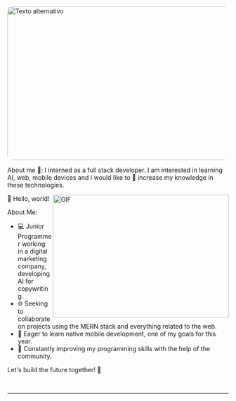 

<div style="border-radius: 10px; overflow: hidden;" >
<img src="https://res.cloudinary.com/dqrwt5fo7/image/upload/v1690889998/posts/Captura_de_pantalla_2023-08-01_063718_srxkzb.png" alt="Texto alternativo" width="1000" height="350">

</div>

About me 🤖: 
I interned as a full stack developer. I am interested in learning AI, web, mobile devices and I would like to 🤔 increase my knowledge in these technologies.

<img align="right" alt="GIF" src="https://res.cloudinary.com/dqrwt5fo7/image/upload/v1690890010/posts/minimalism-night-dog-computer-wallpaper-preview_usll1q.jpg" width="400" height="280" />

👋 Hello, world!

About Me:
- 💻 Junior Programmer working in a digital marketing company, developing AI for copywriting.
- 🌐 Seeking to collaborate on projects using the MERN stack and everything related to the web.
- 📱 Eager to learn native mobile development, one of my goals for this year.
- 🚀 Constantly improving my programming skills with the help of the community.

Let's build the future together! 🌟


<br/>

---
